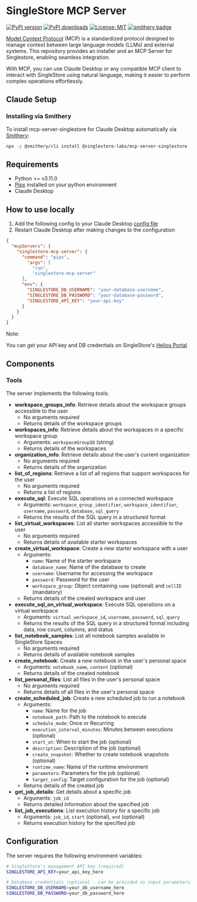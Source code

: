 # SingleStore MCP Server

[![PyPI version](https://img.shields.io/pypi/v/singlestore-mcp-server)](https://pypi.org/project/singlestore_mcp_server/)
[![PyPI downloads](https://img.shields.io/pypi/dm/singlestore-mcp-server)](https://pypi.org/project/singlestore_mcp_server/)
[![License: MIT](https://img.shields.io/badge/License-MIT-yellow.svg)](https://opensource.org/licenses/MIT)
[![smithery badge](https://smithery.ai/badge/@singlestore-labs/mcp-server-singlestore)](https://smithery.ai/server/@singlestore-labs/mcp-server-singlestore)

[Model Context Protocol]((https://modelcontextprotocol.io/introduction)) (MCP) is a standardized protocol designed to manage context between large language models (LLMs) and external systems. This repository provides an installer and an MCP Server for Singlestore, enabling seamless integration.

With MCP, you can use Claude Desktop or any compatible MCP client to interact with SingleStore using natural language, making it easier to perform complex operations effortlessly.

## Claude Setup

### Installing via Smithery

To install mcp-server-singlestore for Claude Desktop automatically via [Smithery](https://smithery.ai/server/@singlestore-labs/mcp-server-singlestore):

```bash
npx -y @smithery/cli install @singlestore-labs/mcp-server-singlestore --client claude
```

## Requirements

- Python >= v3.11.0
- [Pipx](https://pipx.pypa.io/stable/) installed on your python environment
- Claude Desktop

## How to use locally

1. Add the following config to your Claude Desktop [config file](https://modelcontextprotocol.io/quickstart/user)
2. Restart Claude Desktop after making changes to the configuration

```json
{
  "mcpServers": {
    "singlestore-mcp-server": {
      "command": "pipx",
        "args": [
          "run",
          "singlestore-mcp-server"
      ],
      "env": {
        "SINGLESTORE_DB_USERNAME": "your-database-username",
        "SINGLESTORE_DB_PASSWORD": "your-database-password",
        "SINGLESTORE_API_KEY": "your-api-key"
      }
    }
  }
}
```

Note:

You can get your API key and DB credentials on SingleStore's [Helios Portal](https://portal.singlestore.com/intention/cloud)

## Components

### Tools

The server implements the following tools:

- **workspace_groups_info**: Retrieve details about the workspace groups accessible to the user
  - No arguments required
  - Returns details of the workspace groups
- **workspaces_info**: Retrieve details about the workspaces in a specific workspace group
  - Arguments: `workspaceGroupID` (string)
  - Returns details of the workspaces
- **organization_info**: Retrieve details about the user's current organization
  - No arguments required
  - Returns details of the organization
- **list_of_regions**: Retrieve a list of all regions that support workspaces for the user
  - No arguments required
  - Returns a list of regions
- **execute_sql**: Execute SQL operations on a connected workspace
  - Arguments: `workspace_group_identifier`, `workspace_identifier`, `username`, `password`, `database`, `sql_query`
  - Returns the results of the SQL query in a structured format
- **list_virtual_workspaces**: List all starter workspaces accessible to the user
  - No arguments required
  - Returns details of available starter workspaces
- **create_virtual_workspace**: Create a new starter workspace with a user
  - Arguments:
    - `name`: Name of the starter workspace
    - `database_name`: Name of the database to create
    - `username`: Username for accessing the workspace
    - `password`: Password for the user
    - `workspace_group`: Object containing `name` (optional) and `cellID` (mandatory)
  - Returns details of the created workspace and user
- **execute_sql_on_virtual_workspace**: Execute SQL operations on a virtual workspace
  - Arguments: `virtual_workspace_id`, `username`, `password`, `sql_query`
  - Returns the results of the SQL query in a structured format including data, row count, columns, and status
- **list_notebook_samples**: List all notebook samples available in SingleStore Spaces
  - No arguments required
  - Returns details of available notebook samples
- **create_notebook**: Create a new notebook in the user's personal space
  - Arguments: `notebook_name`, `content` (optional)
  - Returns details of the created notebook
- **list_personal_files**: List all files in the user's personal space
  - No arguments required
  - Returns details of all files in the user's personal space
- **create_scheduled_job**: Create a new scheduled job to run a notebook
  - Arguments:
    - `name`: Name for the job
    - `notebook_path`: Path to the notebook to execute
    - `schedule_mode`: Once or Recurring
    - `execution_interval_minutes`: Minutes between executions (optional)
    - `start_at`: When to start the job (optional)
    - `description`: Description of the job (optional)
    - `create_snapshot`: Whether to create notebook snapshots (optional)
    - `runtime_name`: Name of the runtime environment
    - `parameters`: Parameters for the job (optional)
    - `target_config`: Target configuration for the job (optional)
  - Returns details of the created job
- **get_job_details**: Get details about a specific job
  - Arguments: `job_id`
  - Returns detailed information about the specified job
- **list_job_executions**: List execution history for a specific job
  - Arguments: `job_id`, `start` (optional), `end` (optional)
  - Returns execution history for the specified job

## Configuration

The server requires the following environment variables:

```bash
# SingleStore's management API key (required)
SINGLESTORE_API_KEY=your_api_key_here

# Database credentials (optional - can be provided as input parameters)
SINGLESTORE_DB_USERNAME=your_db_username_here
SINGLESTORE_DB_PASSWORD=your_db_password_here
```
